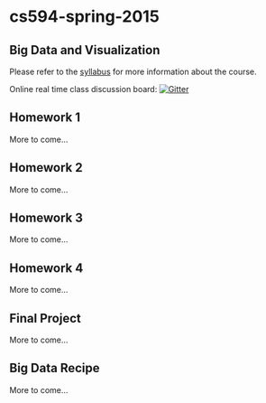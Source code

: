 # cs594-spring-2015

## Big Data and Visualization

Please refer to the [syllabus](https://github.com/csula/cs594-spring-2015/blob/master/Syllabus.md) for more information about the course.  

Online real time class discussion board: [![Gitter](https://badges.gitter.im/Join%20Chat.svg)](https://gitter.im/csula/cs594-spring-2015?utm_source=badge&utm_medium=badge&utm_campaign=pr-badge)

## Homework 1

More to come...

## Homework 2

More to come...

## Homework 3

More to come...

## Homework 4

More to come...

## Final Project

More to come...

## Big Data Recipe

More to come...
